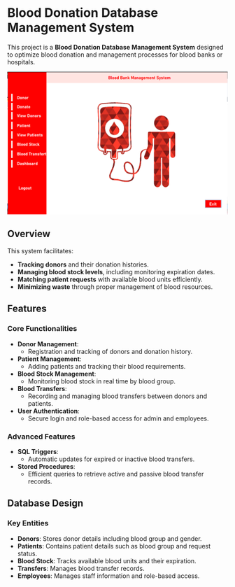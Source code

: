 # Blood Donation Database Management System

This project is a **Blood Donation Database Management System** designed to optimize blood donation and management processes for blood banks or hospitals.

![App's home screen](https://raw.githubusercontent.com/gzmanbrc/Blood_Donation_Management_System/08198013b0bb26b57284069988ac7260348764f6/BloodBank_App_Images/Screenshot%202025-01-09%20153347.png)

## Overview
This system facilitates:
- **Tracking donors** and their donation histories.
- **Managing blood stock levels**, including monitoring expiration dates.
- **Matching patient requests** with available blood units efficiently.
- **Minimizing waste** through proper management of blood resources.

## Features
### Core Functionalities
- **Donor Management**:
  - Registration and tracking of donors and donation history.
- **Patient Management**:
  - Adding patients and tracking their blood requirements.
- **Blood Stock Management**:
  - Monitoring blood stock in real time by blood group.
- **Blood Transfers**:
  - Recording and managing blood transfers between donors and patients.
- **User Authentication**:
  - Secure login and role-based access for admin and employees.

### Advanced Features
- **SQL Triggers**:
  - Automatic updates for expired or inactive blood transfers.
- **Stored Procedures**:
  - Efficient queries to retrieve active and passive blood transfer records.

## Database Design
### Key Entities
- **Donors**: Stores donor details including blood group and gender.
- **Patients**: Contains patient details such as blood group and request status.
- **Blood Stock**: Tracks available blood units and their expiration.
- **Transfers**: Manages blood transfer records.
- **Employees**: Manages staff information and role-based access.
